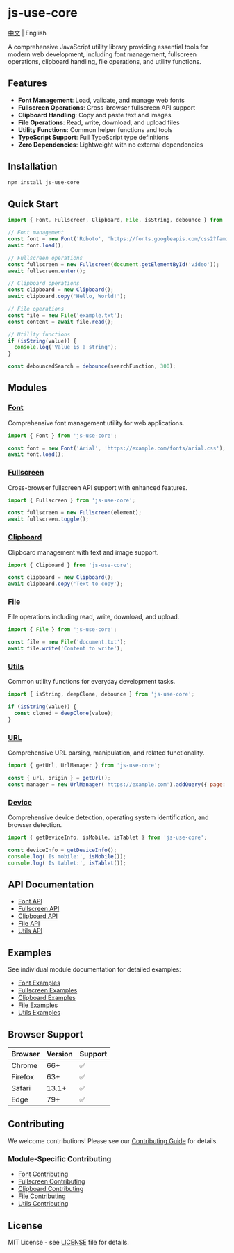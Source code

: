 # js-use-core

[中文](./README.md) | English

A comprehensive JavaScript utility library providing essential tools for modern web development, including font management, fullscreen operations, clipboard handling, file operations, and utility functions.

## Features

- **Font Management**: Load, validate, and manage web fonts
- **Fullscreen Operations**: Cross-browser fullscreen API support
- **Clipboard Handling**: Copy and paste text and images
- **File Operations**: Read, write, download, and upload files
- **Utility Functions**: Common helper functions and tools
- **TypeScript Support**: Full TypeScript type definitions
- **Zero Dependencies**: Lightweight with no external dependencies

## Installation

```bash
npm install js-use-core
```

## Quick Start

```javascript
import { Font, Fullscreen, Clipboard, File, isString, debounce } from 'js-use-core';

// Font management
const font = new Font('Roboto', 'https://fonts.googleapis.com/css2?family=Roboto&display=swap');
await font.load();

// Fullscreen operations
const fullscreen = new Fullscreen(document.getElementById('video'));
await fullscreen.enter();

// Clipboard operations
const clipboard = new Clipboard();
await clipboard.copy('Hello, World!');

// File operations
const file = new File('example.txt');
const content = await file.read();

// Utility functions
if (isString(value)) {
  console.log('Value is a string');
}

const debouncedSearch = debounce(searchFunction, 300);
```

## Modules

### [Font](./docs/font/README.en.md)
Comprehensive font management utility for web applications.

```javascript
import { Font } from 'js-use-core';

const font = new Font('Arial', 'https://example.com/fonts/arial.css');
await font.load();
```

### [Fullscreen](./docs/fullscreen/README.en.md)
Cross-browser fullscreen API support with enhanced features.

```javascript
import { Fullscreen } from 'js-use-core';

const fullscreen = new Fullscreen(element);
await fullscreen.toggle();
```

### [Clipboard](./docs/clipboard/README.en.md)
Clipboard management with text and image support.

```javascript
import { Clipboard } from 'js-use-core';

const clipboard = new Clipboard();
await clipboard.copy('Text to copy');
```

### [File](./docs/file/README.en.md)
File operations including read, write, download, and upload.

```javascript
import { File } from 'js-use-core';

const file = new File('document.txt');
await file.write('Content to write');
```

### [Utils](./docs/utils/README.en.md)
Common utility functions for everyday development tasks.

```javascript
import { isString, deepClone, debounce } from 'js-use-core';

if (isString(value)) {
  const cloned = deepClone(value);
}
```

### [URL](./docs/url/README.en.md)
Comprehensive URL parsing, manipulation, and related functionality.

```javascript
import { getUrl, UrlManager } from 'js-use-core';

const { url, origin } = getUrl();
const manager = new UrlManager('https://example.com').addQuery({ page: 1 });
```

### [Device](./docs/device/README.en.md)
Comprehensive device detection, operating system identification, and browser detection.

```javascript
import { getDeviceInfo, isMobile, isTablet } from 'js-use-core';

const deviceInfo = getDeviceInfo();
console.log('Is mobile:', isMobile());
console.log('Is tablet:', isTablet());
```

## API Documentation

- [Font API](./docs/font/api.en.md)
- [Fullscreen API](./docs/fullscreen/api.en.md)
- [Clipboard API](./docs/clipboard/api.en.md)
- [File API](./docs/file/api.en.md)
- [Utils API](./docs/utils/api.en.md)

## Examples

See individual module documentation for detailed examples:

- [Font Examples](./docs/font/README.en.md#examples)
- [Fullscreen Examples](./docs/fullscreen/README.en.md#examples)
- [Clipboard Examples](./docs/clipboard/README.en.md#examples)
- [File Examples](./docs/file/README.en.md#examples)
- [Utils Examples](./docs/utils/README.en.md#examples)

## Browser Support

| Browser | Version | Support |
|---------|---------|---------|
| Chrome | 66+ | ✅ |
| Firefox | 63+ | ✅ |
| Safari | 13.1+ | ✅ |
| Edge | 79+ | ✅ |

## Contributing

We welcome contributions! Please see our [Contributing Guide](./CONTRIBUTING.en.md) for details.

### Module-Specific Contributing

- [Font Contributing](./docs/font/CONTRIBUTING.en.md)
- [Fullscreen Contributing](./docs/fullscreen/CONTRIBUTING.en.md)
- [Clipboard Contributing](./docs/clipboard/CONTRIBUTING.en.md)
- [File Contributing](./docs/file/CONTRIBUTING.en.md)
- [Utils Contributing](./docs/utils/CONTRIBUTING.en.md)

## License

MIT License - see [LICENSE](./LICENSE) file for details. 